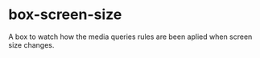 # box-screen-size
A box to watch how the media queries rules are been aplied when screen size changes.
